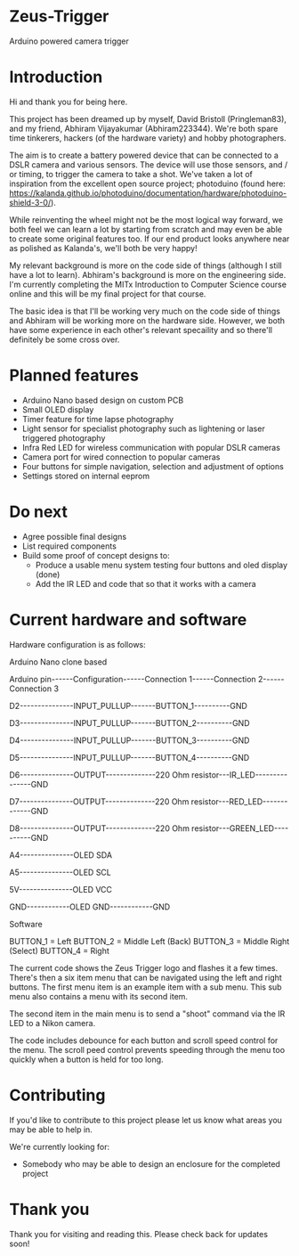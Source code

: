 # Zeus-Trigger
Arduino powered camera trigger

# Introduction
Hi and thank you for being here.

This project has been dreamed up by myself, David Bristoll (Pringleman83), and my friend, Abhiram Vijayakumar (Abhiram223344). We're both spare time tinkerers, hackers (of the hardware variety) and hobby photographers.

The aim is to create a battery powered device that can be connected to a DSLR camera and various sensors. The device will use those sensors, and / or timing, to trigger the camera to take a shot. We've taken a lot of inspiration from the excellent open source project;  photoduino (found here: https://kalanda.github.io/photoduino/documentation/hardware/photoduino-shield-3-0/).

While reinventing the wheel might not be the most logical way forward, we both feel we can learn a lot by starting from scratch and may even be able to create some original features too. If our end product looks anywhere near as polished as Kalanda's, we'll both be very happy!

My relevant background is more on the code side of things (although I still have a lot to learn). Abhiram's background is more on the engineering side. I'm currently completing the MITx Introduction to Computer Science course online and this will be my final project for that course.

The basic idea is that I'll be working very much on the code side of things and Abhiram will be working more on the hardware side. However, we both have some experience in each other's relevant specaility and so there'll definitely be some cross over.

# Planned features

* Arduino Nano based design on custom PCB
* Small OLED display
* Timer feature for time lapse photography
* Light sensor for specialist photography such as lightening or laser triggered photography
* Infra Red LED for wireless communication with popular DSLR cameras
* Camera port for wired connection to popular cameras
* Four buttons for simple navigation, selection and adjustment of options
* Settings stored on internal eeprom

# Do next

* Agree possible final designs
* List required components
* Build some proof of concept designs to:
  * Produce a usable menu system testing four buttons and oled display (done)
  * Add the IR LED and code that so that it works with a camera
  
# Current hardware and software

Hardware configuration is as follows:

Arduino Nano clone based

Arduino pin------Configuration------Connection 1------Connection 2------Connection 3

D2---------------INPUT_PULLUP-------BUTTON_1----------GND

D3---------------INPUT_PULLUP-------BUTTON_2----------GND

D4---------------INPUT_PULLUP-------BUTTON_3----------GND

D5---------------INPUT_PULLUP-------BUTTON_4----------GND

D6---------------OUTPUT--------------220 Ohm resistor---IR_LED---------------GND

D7---------------OUTPUT--------------220 Ohm resistor---RED_LED-------------GND

D8---------------OUTPUT--------------220 Ohm resistor---GREEN_LED----------GND



A4---------------OLED SDA

A5---------------OLED SCL

5V---------------OLED VCC

GND------------OLED GND------------GND


Software

BUTTON_1 = Left
BUTTON_2 = Middle Left (Back)
BUTTON_3 = Middle Right (Select)
BUTTON_4 = Right

The current code shows the Zeus Trigger logo and flashes it a few times.
There's then a six item menu that can be navigated using the left and right buttons.
The first menu item is an example item with a sub menu. This sub menu also contains a menu with its second item.

The second item in the main menu is to send a "shoot" command via the IR LED to a Nikon camera.

The code includes debounce for each button and scroll speed control for the menu.
The scroll peed control prevents speeding through the menu too quickly when a button is held for too long.


# Contributing

If you'd like to contribute to this project please let us know what areas you may be able to help in.

We're currently looking for:

* Somebody who may be able to design an enclosure for the completed project

# Thank you

Thank you for visiting and reading this. Please check back for updates soon!

